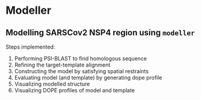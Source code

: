 # Modeller
## Modelling SARSCov2 NSP4 region using `modeller`

Steps implemented:
1. Performing PSI-BLAST to find homologous sequence
2. Refining the target-template alignment
3. Constructing the model by satisfying spatial restraints
4. Evaluating model (and template) by generating dope profile
5. Visualizing modelled structure
6. Visualizing DOPE profiles of model and template
